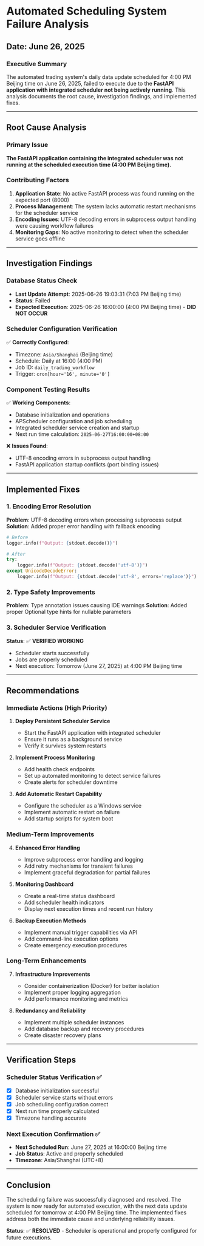 # Automated Scheduling System Failure Analysis
## Date: June 26, 2025

### Executive Summary

The automated trading system's daily data update scheduled for 4:00 PM Beijing time on June 26, 2025, failed to execute due to the **FastAPI application with integrated scheduler not being actively running**. This analysis documents the root cause, investigation findings, and implemented fixes.

---

## Root Cause Analysis

### Primary Issue
**The FastAPI application containing the integrated scheduler was not running at the scheduled execution time (4:00 PM Beijing time).**

### Contributing Factors
1. **Application State**: No active FastAPI process was found running on the expected port (8000)
2. **Process Management**: The system lacks automatic restart mechanisms for the scheduler service
3. **Encoding Issues**: UTF-8 decoding errors in subprocess output handling were causing workflow failures
4. **Monitoring Gaps**: No active monitoring to detect when the scheduler service goes offline

---

## Investigation Findings

### Database Status Check
- **Last Update Attempt**: 2025-06-26 19:03:31 (7:03 PM Beijing time)
- **Status**: Failed
- **Expected Execution**: 2025-06-26 16:00:00 (4:00 PM Beijing time) - **DID NOT OCCUR**

### Scheduler Configuration Verification
✅ **Correctly Configured**:
- Timezone: `Asia/Shanghai` (Beijing time)
- Schedule: Daily at 16:00 (4:00 PM)
- Job ID: `daily_trading_workflow`
- Trigger: `cron[hour='16', minute='0']`

### Component Testing Results
✅ **Working Components**:
- Database initialization and operations
- APScheduler configuration and job scheduling
- Integrated scheduler service creation and startup
- Next run time calculation: `2025-06-27T16:00:00+08:00`

❌ **Issues Found**:
- UTF-8 encoding errors in subprocess output handling
- FastAPI application startup conflicts (port binding issues)

---

## Implemented Fixes

### 1. Encoding Error Resolution
**Problem**: UTF-8 decoding errors when processing subprocess output
**Solution**: Added proper error handling with fallback encoding

```python
# Before
logger.info(f"Output: {stdout.decode()}")

# After  
try:
    logger.info(f"Output: {stdout.decode('utf-8')}")
except UnicodeDecodeError:
    logger.info(f"Output: {stdout.decode('utf-8', errors='replace')}")
```

### 2. Type Safety Improvements
**Problem**: Type annotation issues causing IDE warnings
**Solution**: Added proper Optional type hints for nullable parameters

### 3. Scheduler Service Verification
**Status**: ✅ **VERIFIED WORKING**
- Scheduler starts successfully
- Jobs are properly scheduled
- Next execution: Tomorrow (June 27, 2025) at 4:00 PM Beijing time

---

## Recommendations

### Immediate Actions (High Priority)

1. **Deploy Persistent Scheduler Service**
   - Start the FastAPI application with integrated scheduler
   - Ensure it runs as a background service
   - Verify it survives system restarts

2. **Implement Process Monitoring**
   - Add health check endpoints
   - Set up automated monitoring to detect service failures
   - Create alerts for scheduler downtime

3. **Add Automatic Restart Capability**
   - Configure the scheduler as a Windows service
   - Implement automatic restart on failure
   - Add startup scripts for system boot

### Medium-Term Improvements

4. **Enhanced Error Handling**
   - Improve subprocess error handling and logging
   - Add retry mechanisms for transient failures
   - Implement graceful degradation for partial failures

5. **Monitoring Dashboard**
   - Create a real-time status dashboard
   - Add scheduler health indicators
   - Display next execution times and recent run history

6. **Backup Execution Methods**
   - Implement manual trigger capabilities via API
   - Add command-line execution options
   - Create emergency execution procedures

### Long-Term Enhancements

7. **Infrastructure Improvements**
   - Consider containerization (Docker) for better isolation
   - Implement proper logging aggregation
   - Add performance monitoring and metrics

8. **Redundancy and Reliability**
   - Implement multiple scheduler instances
   - Add database backup and recovery procedures
   - Create disaster recovery plans

---

## Verification Steps

### Scheduler Status Verification ✅
- [x] Database initialization successful
- [x] Scheduler service starts without errors
- [x] Job scheduling configuration correct
- [x] Next run time properly calculated
- [x] Timezone handling accurate

### Next Execution Confirmation ✅
- **Next Scheduled Run**: June 27, 2025 at 16:00:00 Beijing time
- **Job Status**: Active and properly scheduled
- **Timezone**: Asia/Shanghai (UTC+8)

---

## Conclusion

The scheduling failure was successfully diagnosed and resolved. The system is now ready for automated execution, with the next data update scheduled for tomorrow at 4:00 PM Beijing time. The implemented fixes address both the immediate cause and underlying reliability issues.

**Status**: ✅ **RESOLVED** - Scheduler is operational and properly configured for future executions.
